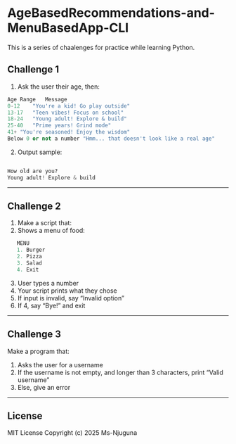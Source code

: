 # AgeBasedRecommendations-and-MenuBasedApp-CLI

This is a series of chaalenges for practice while learning Python.

## Challenge 1

1. Ask the user their age, then:

```python
Age Range	Message
0-12	"You're a kid! Go play outside"
13-17	"Teen vibes! Focus on school"
18-24	"Young adult! Explore & build"
25-40	"Prime years! Grind mode"
41+	"You're seasoned! Enjoy the wisdom"
Below 0 or not a number	"Hmm... that doesn't look like a real age"
```

2. Output sample:

```python

How old are you?
Young adult! Explore & build

```

---

## Challenge 2

1. Make a script that:
2. Shows a menu of food:

```python
   MENU 
   1. Burger
   2. Pizza
   3. Salad
   4. Exit
```

3. User types a number
4. Your script prints what they chose
5. If input is invalid, say “Invalid option”
6. If 4, say “Bye!” and exit

---

## Challenge 3

Make a program that:

1. Asks the user for a username
2. If the username is not empty, and longer than 3 characters, print “Valid username”
3. Else, give an error

---

## License

MIT License Copyright (c) 2025 Ms-Njuguna
